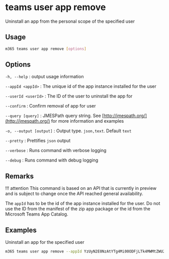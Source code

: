 # teams user app remove

Uninstall an app from the personal scope of the specified user

## Usage

```sh
m365 teams user app remove [options]
```

## Options

`-h, --help`
: output usage information

`--appId <appId>`
: The unique id of the app instance installed for the user

`--userId <userId>`
: The ID of the user to uninstall the app for

`--confirm`
: Confirm removal of app for user

`--query [query]`
: JMESPath query string. See [http://jmespath.org/](http://jmespath.org/) for more information and examples

`-o, --output [output]`
: Output type. `json,text`. Default `text`

`--pretty`
: Prettifies `json` output

`--verbose`
: Runs command with verbose logging

`--debug`
: Runs command with debug logging

## Remarks

!!! attention
    This command is based on an API that is currently in preview and is subject to change once the API reached general availability.

The `appId` has to be the id of the app instance installed for the user.
Do not use the ID from the manifest of the zip app package or the id from the Microsoft Teams App Catalog.

## Examples

Uninstall an app for the specified user

```sh
m365 teams user app remove --appId YzUyN2E0NzAtYTg4Mi00ODFjLTk4MWMtZWU2ZWZhYmE4NWM3IyM0ZDFlYTA0Ny1mMTk2LTQ1MGQtYjJlOS0wZDI4NTViYTA1YTY= --userId 2609af39-7775-4f94-a3dc-0dd67657e900
```
